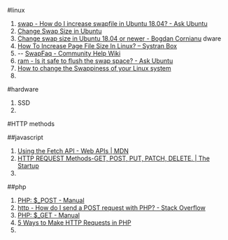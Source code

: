 #linux 
1)  [swap - How do I increase swapfile in Ubuntu 18.04? - Ask Ubuntu](https://askubuntu.com/questions/1075505/how-do-i-increase-swapfile-in-ubuntu-18-04) 
2)  [Change Swap Size in Ubuntu](https://linuxhint.com/change_swap_size_ubuntu/) 
3)  [Change swap size in Ubuntu 18.04 or newer - Bogdan Cornianu](https://bogdancornianu.com/change-swap-size-in-ubuntu/) dware
4)  [How To Increase Page File Size In Linux? – Systran Box](https://www.systranbox.com/how-to-increase-page-file-size-in-linux/) 
5)  -- [SwapFaq - Community Help Wiki](https://help.ubuntu.com/community/SwapFaq) 
6)  [ram - Is it safe to flush the swap space? - Ask Ubuntu](https://askubuntu.com/questions/1185561/is-it-safe-to-flush-the-swap-space) 
7)  [How to change the Swappiness of your Linux system](https://www.howtoforge.com/tutorial/linux-swappiness/) 
8)  

#hardware 
1) SSD  
2)  

#HTTP methods 

##javascript 
1) [Using the Fetch API - Web APIs | MDN](https://developer.mozilla.org/en-US/docs/Web/API/Fetch_API/Using_Fetch) 
2) [HTTP REQUEST Methods-GET, POST, PUT, PATCH, DELETE. | The Startup](https://medium.com/swlh/restful-api-design-get-post-put-patch-delete-a-walkthrough-with-javascripts-fetch-api-e37a8416e2a0) 
3) 

##php 
1) [PHP: $_POST - Manual](https://www.php.net/manual/en/reserved.variables.post.php) 
2) [http - How do I send a POST request with PHP? - Stack Overflow](https://stackoverflow.com/questions/5647461/how-do-i-send-a-post-request-with-php) 
3) [PHP: $_GET - Manual](https://www.php.net/manual/en/reserved.variables.get.php) 
4) [5 Ways to Make HTTP Requests in PHP](https://www.twilio.com/blog/5-ways-to-make-http-requests-in-php) 
5) 
